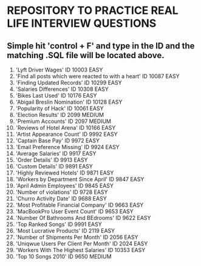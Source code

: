 # REPOSITORY TO PRACTICE REAL LIFE INTERVIEW QUESTIONS 

## Simple hit 'control + F' and type in the ID and the matching .SQL file will be located above. 

  1. 'Lyft Driver Wages' ID 10003 EASY
  2. 'Find all posts which were reacted to with a heart' ID 10087 EASY
  3. 'Finding Updated Records' ID 10299 EASY
  4. 'Salaries Differences' ID 10308 EASY
  5. 'Bikes Last Used' ID 10176 EASY
  6. 'Abigail Breslin Nomination' ID 10128 EASY
  7. 'Popularity of Hack' ID 10061 EASY
  8. 'Election Results' ID 2099 MEDIUM
  9. 'Premium Accounts' ID 2097 MEDIUM
  10. 'Reviews of Hotel Arena' ID 10166 EASY
  11. 'Artist Appearance Count' ID 9992 EASY
  12. 'Captain Base Pay' ID 9972 EASY
  13. 'Email Preference Missing' ID 9924 EASY
  14. 'Average Salaries' ID 9917 EASY
  15. 'Order Details' ID 9913 EASY
  16. 'Custom Details' ID 9891 EASY
  17. 'Highly Reviewed Hotels' ID 9871 EASY
  18. 'Workers by Department Since April' ID 9847 EASY
  19. 'April Admin Employees' ID 9845 EASY
  20. 'Number of violations' ID 9728 EASY
  21. 'Churro Activity Date' ID 9688 EASY
  22. 'Most Profitable Financial Company' ID 9663 EASY
  23. 'MacBookPro User Event Count' ID 9653 EASY
  24. 'Number Of Bathrooms And BEdrooms' ID 9622 EASY
  25. 'Top Ranked Songs' ID 9991 EASY
  26. 'Most Lucrative Products' ID 2119 EASY
  27. 'Number of Shipments Per Month' ID 2056 EASY
  28. 'Uniqwue Users Per Client Per Month' ID 2024 EASY
  29. 'Workers With The Highest Salaries' ID 10353 EASY
  30. 'Top 10 Songs 2010' ID 9650 MEDIUM
